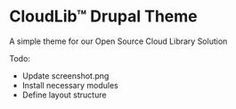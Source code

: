# CloudLib™ Drupal Theme
A simple theme for our Open Source Cloud Library Solution

Todo:
* Update screenshot.png
* Install necessary modules
* Define layout structure
